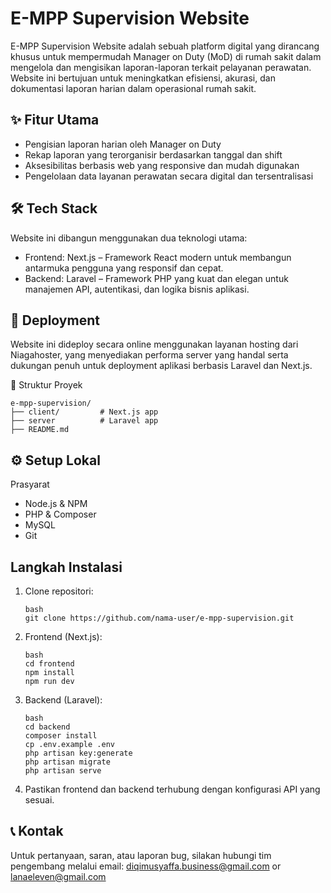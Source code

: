 # E-MPP Supervision Website
E-MPP Supervision Website adalah sebuah platform digital yang dirancang khusus untuk mempermudah Manager on Duty (MoD) di rumah sakit dalam mengelola dan mengisikan laporan-laporan terkait pelayanan perawatan. Website ini bertujuan untuk meningkatkan efisiensi, akurasi, dan dokumentasi laporan harian dalam operasional rumah sakit.

## ✨ Fitur Utama
- Pengisian laporan harian oleh Manager on Duty
- Rekap laporan yang terorganisir berdasarkan tanggal dan shift
- Aksesibilitas berbasis web yang responsive dan mudah digunakan
- Pengelolaan data layanan perawatan secara digital dan tersentralisasi

## 🛠️ Tech Stack
Website ini dibangun menggunakan dua teknologi utama:

- Frontend: Next.js – Framework React modern untuk membangun antarmuka pengguna yang responsif dan cepat.
- Backend: Laravel – Framework PHP yang kuat dan elegan untuk manajemen API, autentikasi, dan logika bisnis aplikasi.

## 🚀 Deployment
Website ini dideploy secara online menggunakan layanan hosting dari Niagahoster, yang menyediakan performa server yang handal serta dukungan penuh untuk deployment aplikasi berbasis Laravel dan Next.js.

📂 Struktur Proyek
```
e-mpp-supervision/
├── client/         # Next.js app
├── server          # Laravel app
├── README.md
```

## ⚙️ Setup Lokal
Prasyarat
- Node.js & NPM
- PHP & Composer
- MySQL
- Git

## Langkah Instalasi
1. Clone repositori:
    ```
    bash
    git clone https://github.com/nama-user/e-mpp-supervision.git
    ```

2. Frontend (Next.js):
    ```
    bash
    cd frontend
    npm install
    npm run dev
    ```
3. Backend (Laravel):
    ```
    bash
    cd backend
    composer install
    cp .env.example .env
    php artisan key:generate
    php artisan migrate
    php artisan serve
    ```
4. Pastikan frontend dan backend terhubung dengan konfigurasi API yang sesuai.

## 📞 Kontak
Untuk pertanyaan, saran, atau laporan bug, silakan hubungi tim pengembang melalui email: diqimusyaffa.business@gmail.com  or lanaeleven@gmail.com
